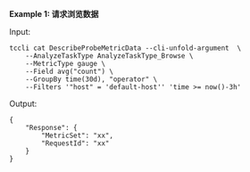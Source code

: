 **Example 1: 请求浏览数据**



Input: 

```
tccli cat DescribeProbeMetricData --cli-unfold-argument  \
    --AnalyzeTaskType AnalyzeTaskType_Browse \
    --MetricType gauge \
    --Field avg("count") \
    --GroupBy time(30d), "operator" \
    --Filters '"host" = 'default-host'' 'time >= now()-3h'
```

Output: 
```
{
    "Response": {
        "MetricSet": "xx",
        "RequestId": "xx"
    }
}
```

